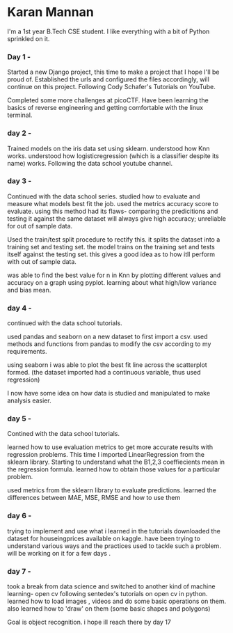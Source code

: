 # Karan Mannan

I'm a 1st year B.Tech CSE student. 
I like everything with a bit of Python sprinkled on it. 



### Day 1 - 

Started a new Django project, this time to make a project that I hope I'll be proud of. Established the urls and configured the files accordingly, will continue on this project. Following Cody Schafer's Tutorials on YouTube.

Completed some more challenges at picoCTF. Have been learning the basics of reverse engineering and getting comfortable with the linux terminal.


### day 2 - 

Trained models on the iris data set using sklearn. 
understood how Knn works.
understood how logisticregression (which is a classifier despite its name) works.
Following the data school youtube channel.



### day 3 - 

Continued with the data school series. 
studied how to evaluate and measure what models best fit the job.
used the metrics accuracy score to evaluate. 
using this method had its flaws- comparing the predicitions and testing it against the same dataset will always give high accuracy; unreliable for out of sample data.

Used the train/test split procedure to rectify this.
it splits the dataset into a training set and testing set.
the model trains on the training set and tests itself against the testing set.
this gives a good idea as to how itll perform with out of sample data.

was able to find the best value for n in Knn by plotting different values and accuracy on a graph using pyplot.
learning about what high/low variance and bias mean.

### day 4 - 

continued with the data school tutorials.

used pandas and seaborn on a new dataset to first import a csv. used methods and functions from pandas to modify the csv according to my requirements.

using seaborn i was able to plot the best fit line across the scatterplot formed. (the dataset imported had a continuous variable, thus used regression)

I now have some idea on how data is studied and manipulated to make analysis easier.
            
### day 5 - 

Contined with the data school tutorials.

learned how to use evaluation metrics to get more accurate results with regression problems. This time I imported LinearRegression from the sklearn library.
Starting to understand what the B1,2,3 coeffiecients mean in the regression formula. 
learned how to obtain those values for a particular problem.

used metrics from the sklearn library to evaluate predictions. learned the differences between MAE, MSE, RMSE and how to use them


### day 6 - 

trying to implement and use what i learned in the tutorials
downloaded the dataset for houseingprices available on kaggle.
have been trying to understand various ways and the practices used to tackle such a problem.
will be working on it for a few days .

### day 7 -

took a break from data science and switched to another kind of machine learning- open cv 
following sentedex's tutorials on open cv in python. 
learned how to load images , videos and do some basic operations on them.
also learned how to 'draw' on them (some basic shapes and polygons) 

Goal is object recognition. 
i hope ill reach there by day 17

            
